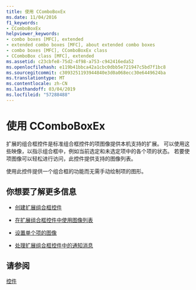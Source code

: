 ```yaml
---
title: 使用 CComboBoxEx
ms.date: 11/04/2016
f1_keywords:
- CComboBoxEx
helpviewer_keywords:
- combo boxes [MFC], extended
- extended combo boxes [MFC], about extended combo boxes
- combo boxes [MFC], CComboBoxEx class
- CComboBox class [MFC], extended
ms.assetid: c23cbfe8-75d2-4f98-a753-c942416eda52
ms.openlocfilehash: e119b41bbca42a1cbc0dbb5e721947c5bd7f1bc8
ms.sourcegitcommit: c3093251193944840e3d0a068ecc30e6449624ba
ms.translationtype: MT
ms.contentlocale: zh-CN
ms.lasthandoff: 03/04/2019
ms.locfileid: "57288488"
---
```

# <a name="using-ccomboboxex"></a>使用 CComboBoxEx

扩展的组合框控件是标准组合框控件的项图像提供本机支持的扩展。 可以使用这些映像，以指示组合框中，例如当前选定和未选定项中的各个项的状态。 若要使项图像可以轻松进行访问，此控件提供支持的图像列表。

使用此控件提供一个组合框的功能而无需手动绘制项的图形。

## <a name="what-do-you-want-to-know-more-about"></a>你想要了解更多信息

- [创建扩展组合框控件](../mfc/creating-an-extended-combo-box-control.md)

- [在扩展组合框控件中使用图像列表](../mfc/using-image-lists-in-an-extended-combo-box-control.md)

- [设置单个项的图像](../mfc/setting-the-images-for-an-individual-item.md)

- [处理扩展组合框控件中的通知消息](../mfc/processing-notification-messages-in-extended-combo-box-controls.md)

## <a name="see-also"></a>请参阅

[控件](../mfc/controls-mfc.md)
